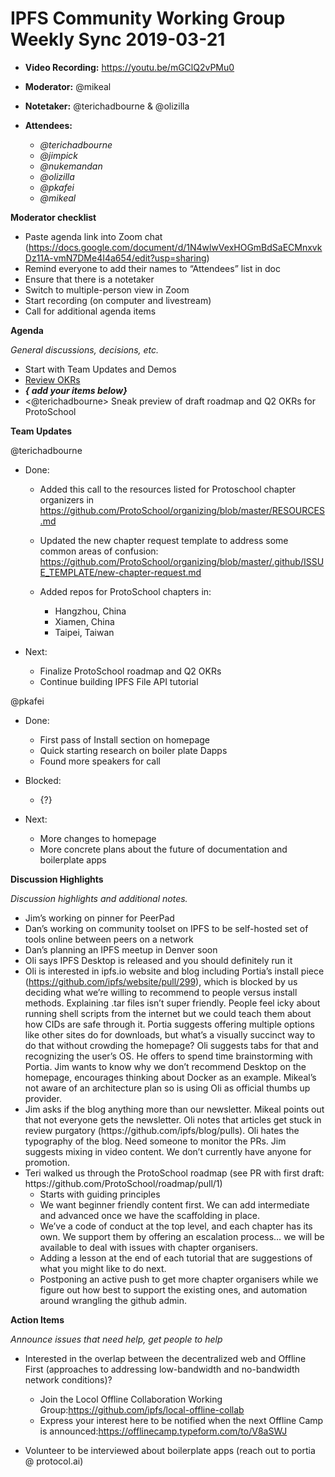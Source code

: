 # IPFS Community Working Group Weekly Sync 2019-03-21

-   **Video Recording:** https://youtu.be/mGClQ2vPMu0
-   **Moderator:** @mikeal
-   **Notetaker:** @terichadbourne & @olizilla
-   **Attendees:**

    -   _@terichadbourne_
    -   _@jimpick_
    -   _@nukemandan_
    -   _@olizilla_
    -   _@pkafei_
    -   _@mikeal_

**Moderator checklist**

-   Paste agenda link into Zoom chat (<https://docs.google.com/document/d/1N4wlwVexHOGmBdSaECMnxvkDz11A-vmN7DMe4I4a654/edit?usp=sharing>)
-   Remind everyone to add their names to “Attendees” list in doc
-   Ensure that there is a notetaker
-   Switch to multiple-person view in Zoom
-   Start recording (on computer and livestream)
-   Call for additional agenda items

  


**Agenda**

_General discussions, decisions, etc._

-   Start with Team Updates and Demos
-   [Review OKRs](https://github.com/ipfs/community/blob/master/okrs/2019-q1.md)
-   **_{ add your items below}_**
-   &lt;@terichadbourne> Sneak preview of draft roadmap and Q2 OKRs for ProtoSchool

  


**Team Updates**

@terichadbourne

-   Done:

    -   Added this call to the resources listed for Protoschool chapter organizers in <https://github.com/ProtoSchool/organizing/blob/master/RESOURCES.md> 
    -   Updated the new chapter request template to address some common areas of confusion: <https://github.com/ProtoSchool/organizing/blob/master/.github/ISSUE_TEMPLATE/new-chapter-request.md> 
    -   Added repos for ProtoSchool chapters in:

        -   Hangzhou, China
        -   Xiamen, China
        -   Taipei, Taiwan

-   Next:

    -   Finalize ProtoSchool roadmap and Q2 OKRs
    -   Continue building IPFS File API tutorial

  


@pkafei

-   Done:

    -   First pass of Install section on homepage
    -   Quick starting research on boiler plate Dapps
    -   Found more speakers for call

-   Blocked:

    -   {?}

-   Next:

    -   More changes to homepage
    -   More concrete plans about the future of documentation and boilerplate apps

  


**Discussion Highlights**

_Discussion highlights and additional notes._

  


-   Jim’s working on pinner for PeerPad
-   Dan’s working on community toolset on IPFS to be self-hosted set of tools online between peers on a network
-   Dan’s planning an IPFS meetup in Denver soon
-   Oli says IPFS Desktop is released and you should definitely run it
-   Oli is interested in ipfs.io website and blog including Portia’s install piece (<https://github.com/ipfs/website/pull/299>), which is blocked by us deciding what we’re willing to recommend to people versus install methods. Explaining .tar files isn’t super friendly. People feel icky about running shell scripts from the internet but we could teach them about how CIDs are safe through it. Portia suggests offering multiple options like other sites do for downloads, but what’s a visually succinct way to do that without crowding the homepage? Oli suggests tabs for that and recognizing the user’s OS. He offers to spend time brainstorming with Portia. Jim wants to know why we don’t recommend Desktop on the homepage, encourages thinking about Docker as an example. Mikeal’s not aware of an architecture plan so is using Oli as official thumbs up provider.
-   Jim asks if the blog anything more than our newsletter. Mikeal points out that not everyone gets the newsletter. Oli notes that articles get stuck in review purgatory (https&#x3A;//github.com/ipfs/blog/pulls). Oli hates the typography of the blog. Need someone to monitor the PRs. Jim suggests mixing in video content. We don’t currently have anyone for promotion.
-    Teri walked us through the ProtoSchool roadmap (see PR with first draft: https&#x3A;//github.com/ProtoSchool/roadmap/pull/1)
     -   Starts with guiding principles
     -   We want beginner friendly content first. We can add intermediate and advanced once we have the scaffolding in place.
      -   We’ve a code of conduct at the top level, and each chapter has its own. We support them by offering an escalation process… we will be available to deal with issues with chapter organisers.
      -   Adding a lesson at the end of each tutorial that are suggestions of what you might like to do next.
     -   Postponing an active push to get more chapter organisers while we figure out how best to support the existing ones, and automation around wrangling the github admin.

  


**Action Items**

_Announce issues that need help, get people to help_

-   Interested in the overlap between the decentralized web and Offline First (approaches to addressing low-bandwidth and no-bandwidth network conditions)?

    -   Join the Locol Offline Collaboration Working Group:<https://github.com/ipfs/local-offline-collab> 
    -   Express your interest here to be notified when the next Offline Camp is announced:<https://offlinecamp.typeform.com/to/V8aSWJ> 

-   Volunteer to be interviewed about boilerplate apps (reach out to portia @ protocol.ai)
